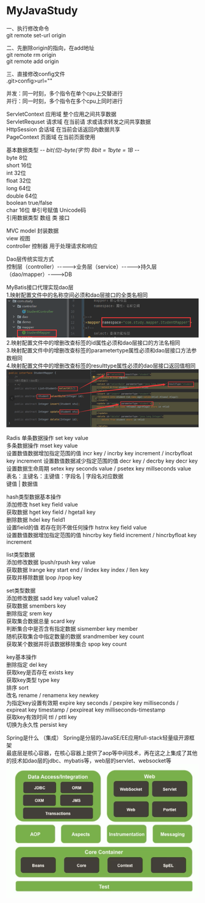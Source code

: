 # MyJavaStudy
一、执行修改命令  
git remote set-url origin <url>  

二、先删除origin的指向，在add地址  
git remote rm origin  
git remote add origin <url>  

三、直接修改config文件  
.git>config>url=""  

并发：同一时刻，多个指令在单个cpu上交替进行  
并行：同一时刻，多个指令在多个cpu上同时进行  

ServletContext 应用域 整个应用之间共享数据   
ServletRequset 请求域 在当前请 求或请求转发之间共享数据  
HttpSession    会话域 在当前会话返回内数据共享  
PageContext    页面域 在当前页面使用  


基本数据类型  -*- bit(位)-byte(字节) 8bit = 1byte = 1B -*-  
byte    8位  
short   16位  
int     32位  
float   32位  
long    64位   
double  64位  
boolean true/false  
char    16位 单引号赋值 Unicode码  
引用数据类型 数组 类 接口  

MVC
model 封装数据  
view 视图   
controller 控制器 用于处理请求和响应  

Dao层传统实现方式  
控制层（controller）----->业务层（service）----->持久层（dao/mapper）---->DB  

MyBatis接口代理实现dao层  
1.映射配置文件中的名称空间必须和dao层接口的全类名相同  
![img.png](mybatis接口实现dao层.png)  
2.映射配置文件中的增删改查标签的id属性必须和dao层接口的方法名相同  
3.映射配置文件中的增删改查标签的parametertype属性必须和dao层接口方法参数相同  
4.映射配置文件中的增删改查标签的resulttype属性必须的dao层接口返回值相同  
![img_1.png](mybatis接口实现dao层_2.png)  

Radis 
单条数据操作 set key  value   
多条数据操作 mset key value  
设置数值数据增加指定范围的值  incr key / incrby key increment / incrbyfloat key increment
设置数值数据减少指定范围的值  decr key / decrby key  decr key    
设置数据生命周期 setex key seconds value / psetex key millseconds value   
表名：主键名：主键值：字段名 | 字段名对应数据   
           键值         | 数据值   

hash类型数据基本操作   
添加修改 hset key field value  
获取数据 hget key field / hgetall key  
删除数据 hdel key field1  
设置field的值 若存在则不做任何操作 hstnx key field value  
设置数值数据增加指定范围的值   hincrby key field increment / hincrbyfloat key increment   

list类型数据  
添加修改数据 lpush/rpush key value  
获取数据 lrange key start end / lindex key index / llen key  
获取并移除数据 lpop /rpop key  

set类型数据  
添加修改数据 sadd key value1 value2  
获取数据 smembers key  
删除指定 srem key  
获取集合数据总量 scard key  
判断集合中是否含有指定数据 sismember key member  
随机获取集合中指定数量的数据 srandmember key count  
获取某个数据并将该数据移除集合 spop key count  

key基本操作  
删除指定 del key  
获取key是否存在 exists key  
获取key类型  type key  
排序 sort  
改名 rename / renamenx key newkey  
为指定key设置有效期 expire key seconds / pexpire key milliseconds / expireat key timestamp / pexpireat key milliseconds-timestamp  
获取key有效时间 ttl / pttl key  
切换为永久性 persist key  


Spring是什么  （集成）
Spring是分层的JavaSE/EE应用full-stack轻量级开源框架   
最底层是核心容器，在核心容器上提供了aop等中间技术，再在这之上集成了其他的技术如dao层的jdbc、mybatis等，web层的servlet、websocket等  
![img.png](spring架构图.png)  

